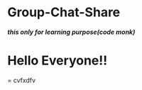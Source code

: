 # Group-Chat-Share
***this only for learning purpose(code monk)***
<h1>Hello  Everyone!!</h1>
=
cvfxdfv
